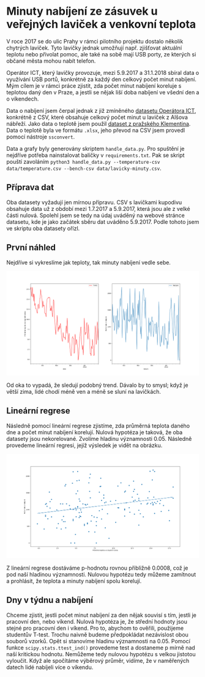 # Minuty nabíjení ze zásuvek u veřejných laviček a venkovní teplota
V roce 2017 se do ulic Prahy v rámci pilotního projektu dostalo několik chytrých laviček.
Tyto lavičky jednak umožňují např. zjišťovat aktuální teplotu nebo přivolat pomoc, ale také
na sobě mají USB porty, ze kterých si občané města mohou nabít telefon.

Operátor ICT, který lavičky provozuje, mezi 5.9.2017 a 31.1.2018 sbíral data o využívání USB portů,
konkrétně za každý den celkový počet minut nabíjení. Mým cílem je v rámci práce zjistit, zda
počet minut nabíjení koreluje s teplotou daný den v Praze, a jestli se nějak liší doba nabíjení
ve všední den a o víkendech.

Data o nabíjení jsem čerpal jednak z již zmíněného [datasetu Operátora ICT](https://opendata.praha.eu/dataset/lavicky-api-usb), konkrétně z CSV, které obsahuje celkový počet minut u laviček z Alšova nábřeží. Jako data o teplotě jsem použil [dataset z pražského Klementina](https://www.chmi.cz/historicka-data/pocasi/praha-klementinum). Data o teplotě byla ve formátu `.xlsx`, jeho převod na CSV jsem provedl pomocí nástroje `ssconvert`.

Data a grafy byly generovány skriptem `handle_data.py`. Pro spuštění je nejdříve potřeba nainstalovat balíčky v `requirements.txt`. Pak se skript pouští zavoláním `python3 handle_data.py --temperature-csv data/temperature.csv --bench-csv data/lavicky-minuty.csv`.

## Příprava dat
Oba datasety vyžadují jen mírnou přípravu. CSV s lavičkami kupodivu obsahuje data už z období mezi 1.7.2017 a 5.9.2017, která jsou ale z velké části nulová.
Spolehl jsem se tedy na údaj uváděný na webové stránce datasetu, kde je jako začátek sběru dat uváděno 5.9.2017. Podle tohoto jsem ve skriptu oba datasety ořízl.  

## První náhled
Nejdříve si vykreslíme jak teploty, tak minuty nabíjení vedle sebe.

![Teplota a minuty nabíjení v čase vedle sebe](assets/charging_temp_side_by_side.png)

Od oka to vypadá, že sledují podobný trend. Dávalo by to smysl; když je větší zima,
lidé chodí méně ven a méně se sluní na lavičkách.

## Lineární regrese
Následně pomocí lineární regrese zjistíme, zda průměrná teplota daného dne a počet minut nabíjení korelují.
Nulová hypotéza je taková, že oba datasety jsou nekorelované. Zvolíme hladinu významnosti 0.05. Následně provedeme lineární regresi, jejíž výsledek je vidět na obrázku.

![Lineární regrese](assets/regression.png)

Z lineární regrese dostáváme p-hodnotu rovnou přibližně 0.0008, což je pod naší hladinou významnosti. Nulovou hypotézu tedy můžeme zamítnout a 
prohlásit, že teplota a minuty nabíjení spolu korelují.  

## Dny v týdnu a nabíjení
Chceme zjistit, jestli počet minut nabíjení za den nějak souvisí s tím, jestli je pracovní den, nebo víkend. Nulová hypotéza je, že střední hodnoty jsou
stejné pro pracovní den i víkend. Pro to, abychom to ověřili, použijeme studentův T-test. Trochu naivně budeme předpokládat nezávislost obou souborů vzorků.
Opět si stanovíme hladinu významnosti na 0.05.
Pomocí funkce `scipy.stats.ttest_ind()` provedeme test a dostaneme p mírně nad naší kritickou hodnotu. Nemůžeme tedy nulovou hypotézu s velkou jistotou vyloučit. Když ale spočítáme výběrový průměr, vidíme, že v naměřených datech lidé nabíjeli více o víkendu.
